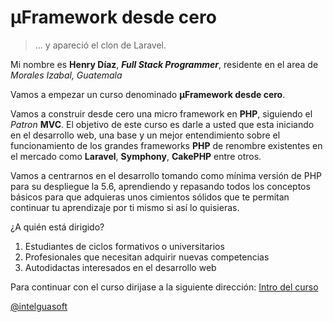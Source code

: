 # µFramework desde cero

>... y apareció el clon de Laravel.

Mi nombre es **Henry Díaz**, ***Full Stack Programmer***, residente en el area de _Morales Izabal, Guatemala_

Vamos a empezar un curso denominado **µFramework desde cero**.

Vamos a construir desde cero una micro framework en **PHP**, siguiendo el _Patron_ **MVC**. El objetivo de este curso es darle a usted que esta iniciando en el desarrollo web, una base y un mejor entendimiento sobre el funcionamiento de los grandes frameworks **PHP** de renombre existentes en el mercado como **Laravel**, **Symphony**, **CakePHP** entre otros.

Vamos a centrarnos en el desarrollo tomando como mínima versión de PHP para su despliegue la 5.6, aprendiendo y 
repasando todos los conceptos básicos para que adquieras unos cimientos sólidos que te permitan continuar tu 
aprendizaje por ti mismo si así lo quisieras.

¿A quién está dirigido?
1. Estudiantes de ciclos formativos o universitarios
1. Profesionales que necesitan adquirir nuevas competencias
1. Autodidactas interesados en el desarrollo web

Para continuar con el curso dirijase a la siguiente dirección: [Intro del curso](https://github.com/Intelguasoft/micro-framework-from-scratch/wiki)

[@intelguasoft](https://twitter.com/Intelguasoft)
